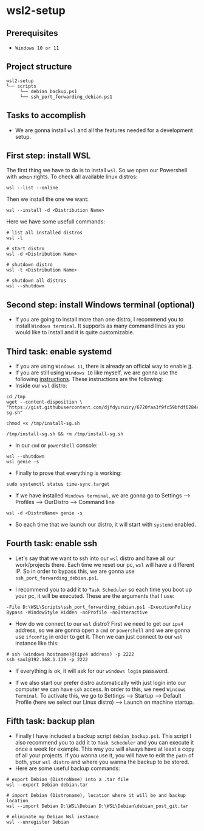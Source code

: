 # wsl2-setup
## Prerequisites
* `Windows 10 or 11`

## Project structure
```
wsl2-setup 
└── scripts
     └── debian_backup.ps1
     └── ssh_port_forwarding_debian.ps1
```
## Tasks to accomplish
- We are gonna install `wsl` and all the features needed for a development setup.

## First step: install WSL
The first thing we have to do is to install `wsl`. So we open our Powershell with `admin` rights. To check all available linux distros:
````
wsl --list --online
````
Then we install the one we want:
````
wsl --install -d <Distribution Name>
````
Here we have some usefull commands:
````
# list all installed distros
wsl -l

# start distro
wsl -d <Distribution Name>

# shutdown distro
wsl -t <Distribution Name>

# shutdown all distros
wsl --shutdown
````

## Second step: install Windows terminal (optional)
- If you are going to install more than one distro, I recommend you to install `Windows terminal`. It supports as many command lines as you would like to install and it is quite customizable.

## Third task: enable systemd
- If you are using `Windows 11`, there is already an official way to enable [it](https://devblogs.microsoft.com/commandline/systemd-support-is-now-available-in-wsl/). 
- If you are still using `Windows 10` like myself, we are gonna use the following [instructions](https://gist.github.com/djfdyuruiry/6720faa3f9fc59bfdf6284ee1f41f950).
These instructions are the following:
- Inside our `wsl` distro:
````
cd /tmp
wget --content-disposition \  "https://gist.githubusercontent.com/djfdyuruiry/6720faa3f9fc59bfdf6284ee1f41f950/raw/952347f805045ba0e6ef7868b18f4a9a8dd2e47a/install-sg.sh"

chmod +x /tmp/install-sg.sh

/tmp/install-sg.sh && rm /tmp/install-sg.sh
````
- In our `cmd` or `powershell` console:
````
wsl --shutdown
wsl genie -s
````
- Finally to prove that everything is working:
````
sudo systemctl status time-sync.target
````
- If we have installed `Windows terminal`, we are gonna go to Settings --> Profiles --> OurDistro --> Command line 
````
wsl -d <DistroName> genie -s
````
- So each time that we launch our distro, it will start with `systemd` enabled.


## Fourth task: enable ssh
- Let's say that we want to ssh into our `wsl` distro and have all our work/projects there. Each time we reset our pc, `wsl` will have a different IP. So in order to bypass this, we are gonna use `ssh_port_forwarding_debian.ps1`. 

- I recommend you to add it to `Task Scheduler` so each time you boot up your pc, it will be executed. These are the arguments that I use:
````
-File D:\WSL\Scripts\ssh_port_forwarding_debian.ps1 -ExecutionPolicy Bypass -WindowStyle Hidden -noProfile -noInteractive
````

- How do we connect to our `wsl` distro? First we need to get our `ipv4` address, so we are gonna open a `cmd` or `powershell` and we are gonna use `ifconfig` in order to get it. Then we can just connect to our `wsl` instance like this:
````
# ssh (windows hostname)@(ipv4 address) -p 2222 
ssh saul@192.168.1.139 -p 2222
````
- If everything is ok, it will ask for our `windows login` password.

- If we also start our prefer distro automatically with just login into our computer we can have `ssh` access. In order to this, we need `Windows Terminal`. To activate this, we go to Settings --> Startup --> Default Profile (here we select our Linux distro) --> Launch on machine startup.

## Fifth task: backup plan
- Finally I have included a backup script `debian_backup.ps1`. This script I also recommend you to add it to `Task Scheduler` and you can execute it once a week for example. This way you will always have at least a copy of all your projects. If you wanna use it, you will have to edit the `path` of both, your `wsl distro` and where you wanna the backup to be stored.
- Here are some useful backup commands:
````
# export Debian (DistroName) into a .tar file
wsl --export Debian debian.tar

# import Debian (Distroname), location where it will be and backup location
wsl --import Debian D:\WSL\Debian D:\WSL\Debian\debian_post_git.tar

# eliminate my Debian Wsl instance
wsl --unregister Debian
````
